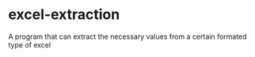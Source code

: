 # excel-extraction
A program that can extract the necessary values from a certain formated type of excel
